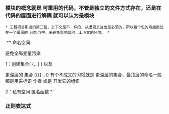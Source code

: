 ### 模块的概念就是 可重用的代码，不管是独立的文件方式存在，还是在代码的层面进行解耦 就可以认为是模块

`*
工程项目引进的第三包，上下文是不一样的，从逻辑上这也是必须的，所以每个包的可能都处在一个很深的
闭包当中，来避免影响其他，上下文的环境。
*`

`**
命名空间

避免全局变量污染

1：创建集合( {...} )   以及  

更深层的  集合  ({{}...})  有个不成文的习惯就是   更深层的集合，最顶层的命名一般都是用来标识
作者  或是  开发它的组织



2：私有空间  匿名函数
*`



### 正则表达式

